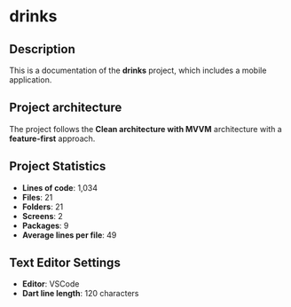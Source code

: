 # drinks

## Description

This is a documentation of the **drinks** project, which includes a mobile application.

## Project architecture

The project follows the **Clean architecture with MVVM** architecture with a **feature-first** approach.

## Project Statistics

- **Lines of code**: 1,034
- **Files**: 21
- **Folders**: 21
- **Screens**: 2
- **Packages**: 9
- **Average lines per file**: 49

## Text Editor Settings

- **Editor**: VSCode
- **Dart line length**: 120 characters
